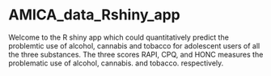 # AMICA_data_Rshiny_app
Welcome to the R shiny app which could  quantitatively predict the problemtic use of alcohol, cannabis and tobacco for adolescent users of all the three substances.  The three scores RAPI, CPQ, and HONC measures the problematic use of alcohol, cannabis. and tobacco. respectively.  
